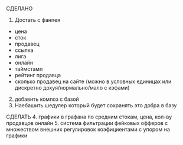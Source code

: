СДЕЛАНО
1. Достать с фанпея
- цена
- сток
- продавец
- ссылка
- лига
- онлайн
- таймстамп
- рейтинг продавца
- сколько продавец на сайте (можно в условных единицах или дискретно дохуя/нормально/мало с кэфами)

2. добавить композ с базой
3. Наебашить шедулер который будет сохранять это добра в базу

СДЕЛАТЬ
4. графики в графана по средним стокам, цена, кол-ву продавцов онлайн
5. система фильтрации фейковых офферов с множеством внешних регулировок коэфициентами с упором на графики
